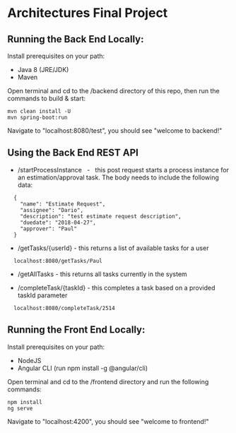 # Architectures Final Project

## Running the Back End Locally:

Install prerequisites on your path: 
* Java 8 (JRE/JDK)
* Maven

Open terminal and cd to the /backend directory of this repo, then run the commands to build & start:

```
mvn clean install -U
mvn spring-boot:run
```
Navigate to "localhost:8080/test", you should see "welcome to backend!"

## Using the Back End REST API

* /startProcessInstance   -   this post request starts a process instance for an estimation/approval task. The body needs to include the following data:
```
  {
    "name": "Estimate Request",
    "assignee": "Dario",
    "description": "test estimate request description",
    "duedate": "2018-04-27",
    "approver": "Paul"
  }
```

* /getTasks/{userId}   -   this returns a list of available tasks for a user
```
  localhost:8080/getTasks/Paul
```

* /getAllTasks    -   this returns all tasks currently in the system

* /completeTask/{taskId}   -   this completes a task based on a provided taskId parameter
```
  localhost:8080/completeTask/2514
```

## Running the Front End Locally:

Install prerequisites on your path:
* NodeJS
* Angular CLI (run npm install -g @angular/cli)

Open terminal and cd to the /frontend directory and run the following commands:
```
npm install
ng serve
```
Navigate to "localhost:4200", you should see "welcome to frontend!"
